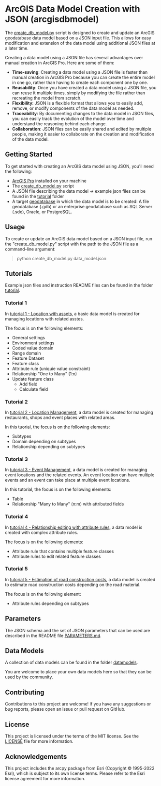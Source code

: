 # ArcGIS Data Model Creation with JSON (arcgisdbmodel)
The [create_db_model.py](create_db_model.py) script is designed to create and update an ArcGIS geodatabase data model based on a JSON input file. This allows for easy modification and extension of the data model using additional JSON files at a later time.

Creating a data model using a JSON file has several advantages over manual creation in ArcGIS Pro. Here are some of them:
- **Time-saving**: Creating a data model using a JSON file is faster than manual creation in ArcGIS Pro because you can create the entire model in one go, rather than having to create each component one by one.
- **Reusability**: Once you have created a data model using a JSON file, you can reuse it multiple times, simply by modifying the file rather than recreating the model from scratch.
- **Flexibility**: JSON is a flexible format that allows you to easily add, remove, or modify components of the data model as needed.
- **Traceability**: By documenting changes to the data model in JSON files, you can easily track the evolution of the model over time and understand the reasoning behind each change.
- **Collaboration**: JSON files can be easily shared and edited by multiple people, making it easier to collaborate on the creation and modification of the data model.

## Getting Started
To get started with creating an ArcGIS data model using JSON, you'll need the following:
- [ArcGIS Pro](https://pro.arcgis.com/de/pro-app/latest/get-started/download-arcgis-pro.htm) installed on your machine
- The [create_db_model.py](create_db_model.py) script
- A JSON file describing the data model → example json files can be found in the [tutorial](tutorial) folder
- A target [geodatabase](https://pro.arcgis.com/en/pro-app/latest/help/data/geodatabases/overview/an-overview-of-creating-geodatabases.htm) in which the data model is to be created: A file geodatabase (.gdb) or an enterprise geodatabase such as SQL Server (.sde), Oracle, or PostgreSQL.

## Usage
To create or update an ArcGIS data model based on a JSON input file, run the "create_db_model.py" script with the path to the JSON file as a command-line argument:

> python create_db_model.py data_model.json

## Tutorials
Example json files and instruction README files can be found in the folder [tutorial](tutorial).

### Tutorial 1
In  [tutorial 1 - Location with assets](tutorial/tutorial_1/INSTRUCTIONS_TUTORIAL_1.md), a basic data model is created for managing locations with related asstes.

The focus is on the following elements:
- General settings
- Environment settings
- Coded value domain
- Range domain
- Feature Dataset
- Feature class
- Attribute rule (uniquie value constraint)
- Relationship "One to Many" (1:n)
- Update feature class
    - Add field
    - Calculate field

### Tutorial 2
In  [tutorial 2 - Location Management](tutorial/tutorial_2/INSTRUCTIONS_TUTORIAL_2.md), a data model is created for managing restaurants, shops and event places with related areas.

In this tuorial, the focus is on the following elements:
- Subtypes
- Domain depending on subtypes
- Relationship depending on subtypes

### Tutorial 3
In  [tutorial 3 - Event Management](tutorial/tutorial_3/INSTRUCTIONS_TUTORIAL_3.md), a data model is created for managing event locations and the related events. An event location can have multiple events and an event can take place at multiple event locations.

In this tutorial, the focus is on the following elements:
- Table
- Relationship "Many to Many" (n:m) with attributed fields

### Tutorial 4
In  [tutorial 4 - Relationship editing with attribute rules](tutorial/tutorial_4/INSTRUCTIONS_TUTORIAL_4.md), a data model is created with complex attribute rules.

The focus is on the following elements:
- Attribute rule that contains multiple feature classes
- Attribute rules to edit related feature classes

### Tutorial 5
In  [tutorial 5 - Estimation of road construction costs](tutorial/tutorial_5/INSTRUCTIONS_TUTORIAL_5.md), a data model is created to estimate road construction costs depending on the road material.

The focus is on the following element:
- Attribute rules depending on subtypes

## Parameters
The JSON schema and the set of JSON parameters that can be used are described in the README file [PARAMETERS.md](PARAMETERS.md).

## Data Models
A collection of data models can be found in the folder [datamodels](datamodels). 

You are welcome to place your own data models here so that they can be used by the community.

## Contributing
Contributions to this project are welcome! If you have any suggestions or bug reports, please open an issue or pull request on GitHub.

## License
This project is licensed under the terms of the MIT license. See the [LICENSE](LICENSE.txt) file for more information.

## Acknowledgements
This project includes the arcpy package from Esri (Copyright © 1995-2022 Esri), which is subject to its own license terms. Please refer to the Esri license agreement for more information.

